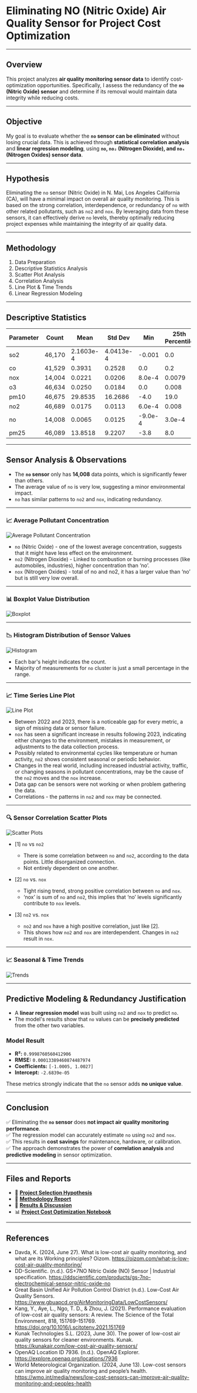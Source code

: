 # **Eliminating NO (Nitric Oxide) Air Quality Sensor for Project Cost Optimization**

---

## Overview
This project analyzes **air quality monitoring sensor data** to identify cost-optimization opportunities. Specifically, I assess the redundancy of the **`no` (Nitric Oxide) sensor** and determine if its removal would maintain data integrity while reducing costs.

---

## Objective
My goal is to evaluate whether the **`no` sensor can be eliminated** without losing crucial data. This is achieved through **statistical correlation analysis** and **linear regression modeling**, using **`no`, `no₂` (Nitrogen Dioxide), and `noₓ` (Nitrogen Oxides) sensor data**.

---

## Hypothesis
Eliminating the `no` sensor (Nitric Oxide) in N. Mai, Los Angeles California (CA), will have a minimal impact on overall air quality monitoring. This is based on the strong correlation, interdependence, or redundancy of `no` with other related pollutants, such as `no2` and `nox`. By leveraging data from these sensors, it can effectively derive `no` levels, thereby optimally reducing project expenses while maintaining the integrity of air quality data.

---

## Methodology
1. Data Preparation  
2. Descriptive Statistics Analysis  
3. Scatter Plot Analysis  
4. Correlation Analysis  
5. Line Plot & Time Trends  
6. Linear Regression Modeling  

---

## Descriptive Statistics

| Parameter | Count | Mean | Std Dev | Min | 25th Percentile | Median | 75th Percentile | Max |
|----------|--------|------------------------|-------------------------|--------|------------------|---------|------------------|------------------------|
| so2      | 46,170 | 2.1603e-4              | 4.0413e-4               | -0.001 | 0.0              | 0.0     | 2.0e-4           | 0.01                   |
| co       | 41,529 | 0.3931                 | 0.2528                  | 0.0    | 0.2              | 0.3     | 0.5              | 2.0                    |
| nox      | 14,004 | 0.0221                 | 0.0206                  | 8.0e-4 | 0.0079           | 0.0144  | 0.0288           | 0.1622                 |
| o3       | 46,634 | 0.0250                 | 0.0184                  | 0.0    | 0.008            | 0.025   | 0.038            | 0.138                  |
| pm10     | 46,675 | 29.8535                | 16.2686                 | -4.0   | 19.0             | 28.0    | 38.0             | 588.0                  |
| no2      | 46,689 | 0.0175                 | 0.0113                  | 6.0e-4 | 0.008            | 0.0147  | 0.025            | 0.08                   |
| no       | 14,008 | 0.0065                 | 0.0125                  | -9.0e-4| 3.0e-4           | 0.0013  | 0.006            | 0.1229                 |
| pm25     | 46,089 | 13.8518                | 9.2207                  | -3.8   | 8.0              | 12.0    | 17.4             | 508.0                  |

---

## Sensor Analysis & Observations

- The **`no` sensor** only has **14,008** data points, which is significantly fewer than others.
- The average value of `no` is very low, suggesting a minor environmental impact.
- `no` has similar patterns to `no2` and `nox`, indicating redundancy.

---

### 📈 Average Pollutant Concentration
![Average Pollutant Concentration](visualization/avg-pollutant-concentration.png)
- `no` (Nitric Oxide) - one of the lowest average concentration, suggests that it might have less effect on the environment.
- `no2` (Nitrogen Dioxide) - Linked to combustion or burning processes (like automobiles, industries), higher concentration than ‘no’.
- `nox` (Nitrogen Oxides) - total of no and no2, it has a larger value than ‘no’ but is still very low overall.

---

### 📊 Boxplot Value Distribution
![Boxplot](visualization/boxplot-value.png)

---

### 📉 Histogram Distribution of Sensor Values
![Histogram](visualization/histogram-value.png)
- Each bar's height indicates the count.
- Majority of measurements for `no` cluster is just a small percentage in the range. 

---

### 📈 Time Series Line Plot
![Line Plot](visualization/line-plot.png)
- Between 2022 and 2023, there is a noticeable gap for every metric, a sign of missing data or sensor failure.
- `nox` has seen a significant increase in results following 2023, indicating either changes to the environment, mistakes in measurement, or adjustments to the data collection process.
- Possibly related to environmental cycles like temperature or human activity, `no2` shows consistent seasonal or periodic behavior.
- Changes in the real world, including increased industrial activity, traffic, or changing seasons in pollutant concentrations, may be the cause of the `no2` moves and the `nox` increase.
- Data gap can be sensors were not working or when problem gathering the data.
- Correlations - the patterns in `no2` and `nox` may be connected.

---

### 🔍 Sensor Correlation Scatter Plots
![Scatter Plots](visualization/scatter-plots.png)
- [1] `no` vs `no2`
   - There is some correlation between `no` and `no2`, according to the data points. Little disorganized connection.
   - Not entirely dependent on one another.

- [2] `no` vs. `nox`
   - Tight rising trend, strong positive correlation between `no` and `nox`.
   - ‘nox’ is sum of `no` and `no2`, this implies that ‘no’ levels significantly contribute to `nox` levels.

- [3] `no2` vs. `nox`
   - `no2` and `nox` have a high positive correlation, just like [2].
   - This shows how `no2` and `nox` are interdependent. Changes in `no2` result in `nox`.

---

### 📈 Seasonal & Time Trends
![Trends](visualization/trends.png)

---

## Predictive Modeling & Redundancy Justification

- A **linear regression model** was built using `no2` and `nox` to predict `no`.
- The model's results show that `no` values can be **precisely predicted** from the other two variables.

### Model Result
- **R²:** `0.9998760560412906`  
- **RMSE:** `0.00013389460874487974`  
- **Coefficients:** `[-1.0005, 1.0027]`  
- **Intercept:** `-2.6839e-05`

These metrics strongly indicate that the `no` sensor adds **no unique value**.

---

## Conclusion

✅ Eliminating the **`no` sensor** does **not impact air quality monitoring performance**.  
✅ The regression model can accurately estimate `no` using `no2` and `nox`.  
✅ This results in **cost savings** for maintenance, hardware, or calibration.  
✅ The approach demonstrates the power of **correlation analysis** and **predictive modeling** in sensor optimization.

---

## Files and Reports
- 📄 **[Project Selection Hypothesis](project-selection-hypothesis.pdf)**  
- 📄 **[Methodology Report](methodology.pdf)**  
- 📄 **[Results & Discussion](results-and-discussion)**  
- 📊 **[Project Cost Optimization Notebook](project-cost-optimization.pdf)**  

---

## References
- Davda, K. (2024, June 27). What is low-cost air quality monitoring, and what are its Working principles? Oizom. https://oizom.com/what-is-low-cost-air-quality-monitoring/
- DD-Scientific. (n.d.). GS+7NO Nitric Oxide (NO) Sensor | Industrial specification. https://ddscientific.com/products/gs-7no-electrochemical-sensor-nitric-oxide-no
- Great Basin Unified Air Pollution Control District (n.d.). Low-Cost Air Quality Sensors. https://www.gbuapcd.org/AirMonitoringData/LowCostSensors/
- Kang, Y., Aye, L., Ngo, T. D., & Zhou, J. (2021). Performance evaluation of low-cost air quality sensors: A review. The Science of the Total Environment, 818, 151769–151769. https://doi.org/10.1016/j.scitotenv.2021.151769
- Kunak Technologies S.L. (2023, June 30). The power of low-cost air quality sensors for cleaner environments. Kunak. https://kunakair.com/low-cost-air-quality-sensors/
- OpenAQ Location ID 7936. (n.d.). OpenAQ Explorer. https://explore.openaq.org/locations/7936
- World Meteorological Organization. (2024, June 13). Low-cost sensors can improve air quality monitoring and people’s health. https://wmo.int/media/news/low-cost-sensors-can-improve-air-quality-monitoring-and-peoples-health

